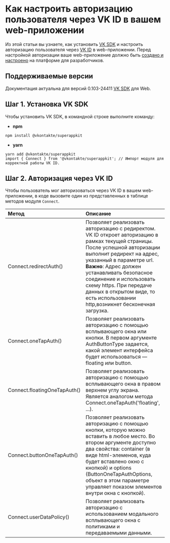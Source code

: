 # Как настроить авторизацию пользователя через VK ID в вашем web-приложении
Из этой статьи вы узнаете, как установить [VK SDK](https://dev.vk.com/libraries/vk-sdk) и настроить авторизацию пользователя через [VK ID](https://dev.vk.com/vkid/about) в web-приложении.
Перед настройкой авторизации ваше web-приложение должно быть [создано и настроено](https://dev.vk.com/vkid/create-application) на платформе для разработчиков.

## Поддерживаемые версии
Документация актуальна для версий 0.103-24411 [VK SDK](https://dev.vk.com/libraries/vk-sdk) для Web.

## Шаг 1. Установка VK SDK
Чтобы установить VK SDK, в командной строке выполните команду:
* **npm**
```
npm install @vkontakte/superappkit
```
* **yarn**
```
yarn add @vkontakte/superappkit
import { Connect } from '@vkontakte/superappkit'; // Импорт модуля для корректной работы VK ID. 
```

## Шаг 2. Авторизация через VK ID
Чтобы пользователь мог авторизоваться через VK ID в вашем web-приложении, в коде вызовите один из представленных в таблице методов модуля `Connect`.

**Метод** | **Описание** 
:--- | :---
Connect.redirectAuth() | Позволяет реализовать авторизацию с редиректом. VK ID откроет авторизацию в рамках текущей страницы. После успешной авторизации выполнит редирект на адрес, указанный в параметре url.  **Важно**: Адрес должен устанавливать безопасное соединение и использовать схему https. При передаче данных в открытом виде, то есть использовании http,возникнет бесконечная загрузка.
Connect.oneTapAuth() | 	Позволяет реализовать авторизацию с помощью всплывающего окна или кнопки. В первом аргументе AuthButtonType задается, какой элемент интерфейса будет использоваться — floating или button.
Connect.floatingOneTapAuth() | Позволяет реализовать авторизацию c помощью всплывающего окна в правом верхнем углу экрана. Является аналогом метода Connect.oneTapAuth('floating', ...).
Connect.buttonOneTapAuth() | Позволяет реализовать авторизацию с помощью кнопки, которую можно вставить в любое место.  Во втором аргументе доступно два свойства: container (в виде html-элеменов, куда будет вставлено окно с кнопкой) и options (ButtonOneTapAuthOptions, объект в этом параметре управляет показом элементов внутри окна с кнопкой).
Connect.userDataPolicy() | Позволяет реализовать авторизацию с использованием модального всплывающего окна с политиками и передаваемыми данными.
